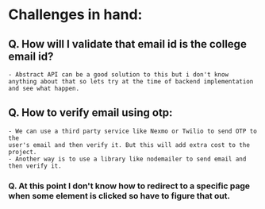 # Challenges in hand: 

## Q. How will I validate that email id is the college email id?
    - Abstract API can be a good solution to this but i don't know anything about that so lets try at the time of backend implementation and see what happen.
## Q.  How to verify email using otp:
    - We can use a third party service like Nexmo or Twilio to send OTP to the
    user's email and then verify it. But this will add extra cost to the project.
    - Another way is to use a library like nodemailer to send email and then verify it. 
### Q.  At this point I don't know how to redirect to a specific page when some element is clicked so have to figure that out.

